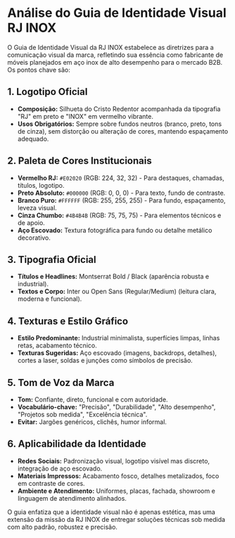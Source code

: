 # Análise do Guia de Identidade Visual RJ INOX

O Guia de Identidade Visual da RJ INOX estabelece as diretrizes para a comunicação visual da marca, refletindo sua essência como fabricante de móveis planejados em aço inox de alto desempenho para o mercado B2B. Os pontos chave são:

## 1. Logotipo Oficial

- **Composição:** Silhueta do Cristo Redentor acompanhada da tipografia "RJ" em preto e "INOX" em vermelho vibrante.
- **Usos Obrigatórios:** Sempre sobre fundos neutros (branco, preto, tons de cinza), sem distorção ou alteração de cores, mantendo espaçamento adequado.

## 2. Paleta de Cores Institucionais

- **Vermelho RJ:** `#E02020` (RGB: 224, 32, 32) - Para destaques, chamadas, títulos, logotipo.
- **Preto Absoluto:** `#000000` (RGB: 0, 0, 0) - Para texto, fundo de contraste.
- **Branco Puro:** `#FFFFFF` (RGB: 255, 255, 255) - Para fundo, espaçamento, leveza visual.
- **Cinza Chumbo:** `#4B4B4B` (RGB: 75, 75, 75) - Para elementos técnicos e de apoio.
- **Aço Escovado:** Textura fotográfica para fundo ou detalhe metálico decorativo.

## 3. Tipografia Oficial

- **Títulos e Headlines:** Montserrat Bold / Black (aparência robusta e industrial).
- **Textos e Corpo:** Inter ou Open Sans (Regular/Medium) (leitura clara, moderna e funcional).

## 4. Texturas e Estilo Gráfico

- **Estilo Predominante:** Industrial minimalista, superfícies limpas, linhas retas, acabamento técnico.
- **Texturas Sugeridas:** Aço escovado (imagens, backdrops, detalhes), cortes a laser, soldas e junções como símbolos de precisão.

## 5. Tom de Voz da Marca

- **Tom:** Confiante, direto, funcional e com autoridade.
- **Vocabulário-chave:** "Precisão", "Durabilidade", "Alto desempenho", "Projetos sob medida", "Excelência técnica".
- **Evitar:** Jargões genéricos, clichês, humor informal.

## 6. Aplicabilidade da Identidade

- **Redes Sociais:** Padronização visual, logotipo visível mas discreto, integração de aço escovado.
- **Materiais Impressos:** Acabamento fosco, detalhes metalizados, foco em contraste de cores.
- **Ambiente e Atendimento:** Uniformes, placas, fachada, showroom e linguagem de atendimento alinhados.

O guia enfatiza que a identidade visual não é apenas estética, mas uma extensão da missão da RJ INOX de entregar soluções técnicas sob medida com alto padrão, robustez e precisão.

